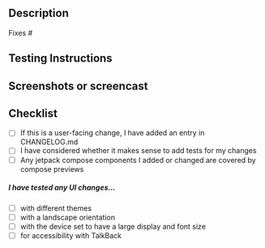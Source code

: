 ## Description
<!-- Please include a summary of what this PR is changing and why these changes are needed. -->

Fixes # <!-- issue number, if applicable -->

## Testing Instructions
<!-- Please include step by step instructions on how to test this PR. -->
<!-- 1. Tap on the Filters tab -->
<!-- 2. Tap on a filter -->
<!-- 3. etc. -->

## Screenshots or screencast 
<!-- if applicable -->

## Checklist
- [ ] If this is a user-facing change, I have added an entry in CHANGELOG.md
- [ ] I have considered whether it makes sense to add tests for my changes
- [ ] Any jetpack compose components I added or changed are covered by compose previews
 
##### I have tested any UI changes...
<!-- If this PR does not contain UI changes, ignore these items -->
- [ ] with different themes
- [ ] with a landscape orientation
- [ ] with the device set to have a large display and font size
- [ ] for accessibility with TalkBack
